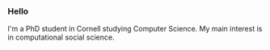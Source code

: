 ### Hello

I'm a PhD student in Cornell studying Computer Science. My main interest is in computational social science.

